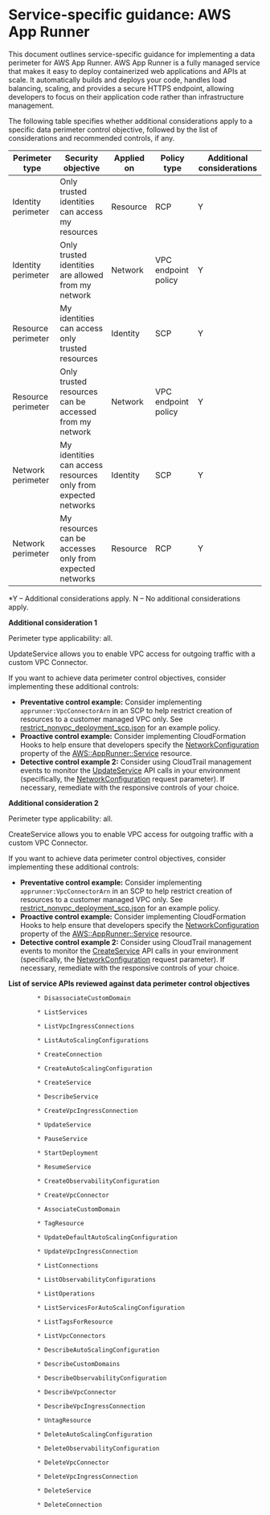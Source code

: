 
# Service-specific guidance: AWS App Runner


This document outlines service-specific guidance for implementing a data perimeter for AWS App Runner. AWS App Runner is a fully managed service that makes it easy to deploy containerized web applications and APIs at scale. It automatically builds and deploys your code, handles load balancing, scaling, and provides a secure HTTPS endpoint, allowing developers to focus on their application code rather than infrastructure management.


The following table specifies whether additional considerations apply to a specific data perimeter control objective, followed by the list of considerations and recommended controls, if any.

| Perimeter type | Security objective | Applied on | Policy type | Additional considerations |
|----------------|-------------------|------------|-------------|------------------------|
| Identity perimeter | Only trusted identities can access my resources | Resource | RCP | Y |
| Identity perimeter | Only trusted identities are allowed from my network | Network | VPC endpoint policy | Y |
| Resource perimeter | My identities can access only trusted resources | Identity | SCP | Y |
| Resource perimeter | Only trusted resources can be accessed from my network | Network | VPC endpoint policy | Y |
| Network perimeter | My identities can access resources only from expected networks | Identity | SCP | Y |
| Network perimeter | My resources can be accesses only from expected networks | Resource | RCP | Y |

*Y – Additional considerations apply. N – No additional considerations apply.
 



**Additional consideration 1**

Perimeter type applicability: all.
        
UpdateService allows you to enable VPC access for outgoing traffic with a custom VPC Connector.

If you want to achieve data perimeter control objectives, consider implementing these additional controls:

* **Preventative control example:** Consider implementing `apprunner:VpcConnectorArn` in an SCP to help restrict creation of resources to a customer managed VPC only. See [restrict_nonvpc_deployment_scp.json](https://github.com/aws-samples/data-perimeter-policy-examples/blob/main/service_control_policies/service_specific_controls/restrict_nonvpc_deployment_scp.json) for an example policy.
* **Proactive control example:** Consider implementing CloudFormation Hooks to help ensure that developers specify the [NetworkConfiguration](https://docs.aws.amazon.com/AWSCloudFormation/latest/TemplateReference/aws-resource-apprunner-service.html#cfn-apprunner-service-networkconfiguration) property of the [AWS::AppRunner::Service](https://docs.aws.amazon.com/AWSCloudFormation/latest/TemplateReference/aws-resource-apprunner-service.html) resource.
* **Detective control example 2:** Consider using CloudTrail management events to monitor the [UpdateService](https://docs.aws.amazon.com/apprunner/latest/api/API_UpdateService.html) API calls in your environment (specifically, the [NetworkConfiguration](https://docs.aws.amazon.com/apprunner/latest/api/API_UpdateService.html#apprunner-UpdateService-request-NetworkConfiguration) request parameter). If necessary, remediate with the responsive controls of your choice.


**Additional consideration 2**

Perimeter type applicability: all.
        
CreateService allows you to enable VPC access for outgoing traffic with a custom VPC Connector.

If you want to achieve data perimeter control objectives, consider implementing these additional controls:

* **Preventative control example:** Consider implementing `apprunner:VpcConnectorArn` in an SCP to help restrict creation of resources to a customer managed VPC only. See [restrict_nonvpc_deployment_scp.json](https://github.com/aws-samples/data-perimeter-policy-examples/blob/main/service_control_policies/service_specific_controls/restrict_nonvpc_deployment_scp.json) for an example policy.
* **Proactive control example:** Consider implementing CloudFormation Hooks to help ensure that developers specify the [NetworkConfiguration](https://docs.aws.amazon.com/AWSCloudFormation/latest/TemplateReference/aws-resource-apprunner-service.html#cfn-apprunner-service-networkconfiguration) property of the [AWS::AppRunner::Service](https://docs.aws.amazon.com/AWSCloudFormation/latest/TemplateReference/aws-resource-apprunner-service.html) resource.
* **Detective control example 2:** Consider using CloudTrail management events to monitor the [CreateService](https://docs.aws.amazon.com/apprunner/latest/api/API_CreateService.html) API calls in your environment (specifically, the [NetworkConfiguration](https://docs.aws.amazon.com/apprunner/latest/api/API_CreateService.html#apprunner-CreateService-request-NetworkConfiguration) request parameter). If necessary, remediate with the responsive controls of your choice.





**List of service APIs reviewed against data perimeter control objectives**


            * DisassociateCustomDomain
            
            * ListServices
            
            * ListVpcIngressConnections
            
            * ListAutoScalingConfigurations
            
            * CreateConnection
            
            * CreateAutoScalingConfiguration
            
            * CreateService
            
            * DescribeService
            
            * CreateVpcIngressConnection
            
            * UpdateService
            
            * PauseService
            
            * StartDeployment
            
            * ResumeService
            
            * CreateObservabilityConfiguration
            
            * CreateVpcConnector
            
            * AssociateCustomDomain
            
            * TagResource
            
            * UpdateDefaultAutoScalingConfiguration
            
            * UpdateVpcIngressConnection
            
            * ListConnections
            
            * ListObservabilityConfigurations
            
            * ListOperations
            
            * ListServicesForAutoScalingConfiguration
            
            * ListTagsForResource
            
            * ListVpcConnectors
            
            * DescribeAutoScalingConfiguration
            
            * DescribeCustomDomains
            
            * DescribeObservabilityConfiguration
            
            * DescribeVpcConnector
            
            * DescribeVpcIngressConnection
            
            * UntagResource
            
            * DeleteAutoScalingConfiguration
            
            * DeleteObservabilityConfiguration
            
            * DeleteVpcConnector
            
            * DeleteVpcIngressConnection
            
            * DeleteService
            
            * DeleteConnection
            

